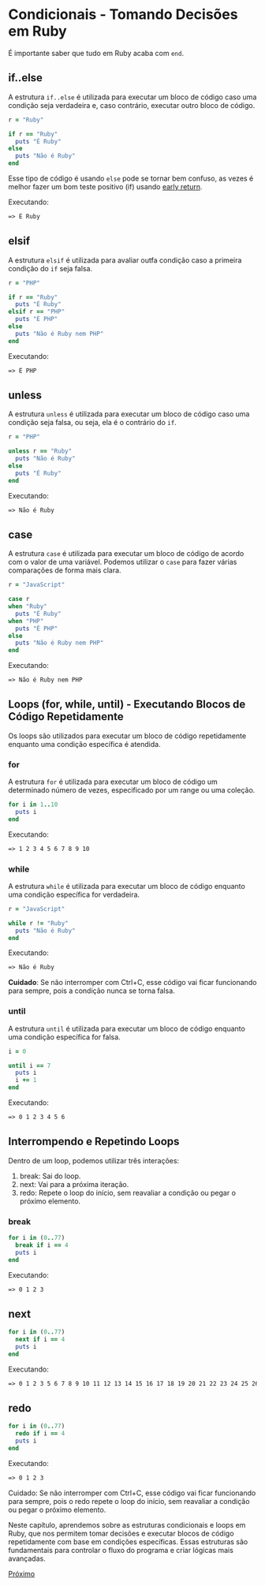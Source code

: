 # Condicionais - Tomando Decisões em Ruby

É importante saber que tudo em Ruby acaba com `end`.

## if..else

A estrutura `if..else` é utilizada para executar um bloco de código caso uma condição seja verdadeira e, caso contrário, executar outro bloco de código.

```ruby
r = "Ruby"

if r == "Ruby"
  puts "É Ruby"
else
  puts "Não é Ruby"
end
```

Esse tipo de código é usando `else` pode se tornar bem confuso, as vezes é melhor fazer um bom teste positivo (if) usando [early return](https://medium.com/swlh/return-early-pattern-3d18a41bba8).

Executando:

```txt
=> É Ruby
```

## elsif

A estrutura `elsif` é utilizada para avaliar outfa condição caso a primeira condição do `if` seja falsa.

```ruby
r = "PHP"

if r == "Ruby"
  puts "É Ruby"
elsif r == "PHP"
  puts "É PHP"
else
  puts "Não é Ruby nem PHP"
end
```

Executando:

```txt
=> É PHP
```

## unless

A estrutura `unless` é utilizada para executar um bloco de código caso uma condição seja falsa, ou seja, ela é o contrário do `if`.

```ruby
r = "PHP"

unless r == "Ruby"
  puts "Não é Ruby"
else
  puts "É Ruby"
end
```

Executando:

```txt
=> Não é Ruby
```

## case

A estrutura `case` é utilizada para executar um bloco de código de acordo com o valor de uma variável. Podemos utilizar o `case` para fazer várias comparações de forma mais clara.

```ruby
r = "JavaScript"

case r
when "Ruby"
  puts "É Ruby"
when "PHP"
  puts "É PHP"
else
  puts "Não é Ruby nem PHP"
end
```

Executando:

```txt
=> Não é Ruby nem PHP
```

## Loops (for, while, until) - Executando Blocos de Código Repetidamente

Os loops são utilizados para executar um bloco de código repetidamente enquanto uma condição específica é atendida.

### for

A estrutura `for` é utilizada para executar um bloco de código um determinado número de vezes, especificado por um range ou uma coleção.

```ruby
for i in 1..10
  puts i
end
```

Executando:

```txt
=> 1 2 3 4 5 6 7 8 9 10
```

### while

A estrutura `while` é utilizada para executar um bloco de código enquanto uma condição específica for verdadeira.

```ruby
r = "JavaScript"

while r != "Ruby"
  puts "Não é Ruby"
end
```

Executando:

```txt
=> Não é Ruby
```

**Cuidado**: Se não interromper com Ctrl+C, esse código vai ficar funcionando para sempre, pois a condição nunca se torna falsa.

### until

A estrutura `until` é utilizada para executar um bloco de código enquanto uma condição específica for falsa.

```ruby
i = 0

until i == 7
  puts i
  i += 1
end
```

Executando:

```txt
=> 0 1 2 3 4 5 6
```

## Interrompendo e Repetindo Loops

Dentro de um loop, podemos utilizar três interações:

1. break: Sai do loop.
2. next: Vai para a próxima iteração.
3. redo: Repete o loop do início, sem reavaliar a condição ou pegar o próximo elemento.

### break

```ruby
for i in (0..77)
  break if i == 4
  puts i
end
```

Executando:

```txt
=> 0 1 2 3
```

## next

```ruby
for i in (0..77)
  next if i == 4
  puts i
end
```

Executando:

```txt
=> 0 1 2 3 5 6 7 8 9 10 11 12 13 14 15 16 17 18 19 20 21 22 23 24 25 26 27 28 29 30 31 32 33 34 35 36 37 38 39 40 41 42 43 44 45 46 47 48 49 50 51 52 53 54 55 56 57 58 59 60 61 62 63 64 65 66 67 68 69 70 71 72 73 74 75 76 77
```

## redo

```ruby
for i in (0..77)
  redo if i == 4
  puts i
end
```

Executando:

```txt
=> 0 1 2 3
```

Cuidado: Se não interromper com Ctrl+C, esse código vai ficar funcionando para sempre, pois o redo repete o loop do início, sem reavaliar a condição ou pegar o próximo elemento.

Neste capítulo, aprendemos sobre as estruturas condicionais e loops em Ruby, que nos permitem tomar decisões e executar blocos de código repetidamente com base em condições específicas. Essas estruturas são fundamentais para controlar o fluxo do programa e criar lógicas mais avançadas.

[Próximo](7-interpolacao.md)
